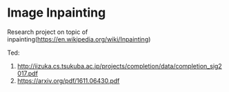 # Image Inpainting
Research project on topic of inpainting(https://en.wikipedia.org/wiki/Inpainting)


Ted:
1) http://iizuka.cs.tsukuba.ac.jp/projects/completion/data/completion_sig2017.pdf
2) https://arxiv.org/pdf/1611.06430.pdf 
